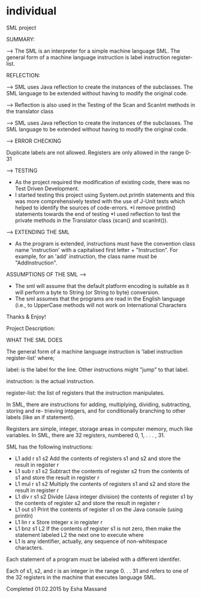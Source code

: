 # individual
SML project

SUMMARY:

--> The SML is an interpreter for a simple machine language SML. The general form of a machine language instruction is
label instruction register-list.

REFLECTION:

--> SML uses Java reflection to create the instances of the subclasses. The SML language to be extended without having to modify
the original code.

--> Reflection is also used in the Testing of the Scan and ScanInt methods in the translator class

--> SML uses Java reflection to create the instances of the subclasses. The SML language to be extended without having to modify
the original code.

--> ERROR CHECKING

Duplicate labels are not allowed.
Registers are only allowed in the range 0-31

--> TESTING
* As the project required the modification of existing code, there was no Test Driven Development.
* I started testing this project using System.out.println statements and this was more comprehensively tested with the use of J-Unit tests which helped to identify the sources of code-errors.
*I remove println() statements towards the end of testing
*I used reflection to test the private methods in the Translator class (scan() and scanInt()).

--> EXTENDING THE SML
* As the program is extended, instructions must have the convention class name 'instruction' with a capitalised first letter + "Instruction". For example, for an 'add' instruction, the class name must be "AddInstruction".

ASSUMPTIONS OF THE SML
-->
* The sml will assume that the default platform encoding is suitable as it will perform a byte to String (or String to byte) conversion. 
* The sml assumes that the programs are read in the English language (i.e., to UpperCase methods will not work on International Characters

Thanks & Enjoy!







Project Description:

WHAT THE SML DOES

The general form of a machine language instruction is
'label instruction register-list'
where;

label: is the label for the line. Other instructions might "jump" to that label.

instruction: is the actual instruction.

register-list: the list of registers that the instruction manipulates.


In SML, there are instructions for adding, multiplying, dividing, subtracting, storing and re-
trieving integers, and for conditionally branching to other labels (like an if statement).


Registers are simple, integer, storage areas in computer memory, much like variables.
In SML, there are 32 registers, numbered 0, 1, . . . , 31.


SML has the following instructions:

* L1 add r s1 s2 Add the contents of registers s1 and s2 and store the result in register r
* L1 sub r s1 s2 Subtract the contents of register s2 from the contents of s1 and store the result in register r
* L1 mul r s1 s2 Multiply the contents of registers s1 and s2 and store the result in register r
* L1 div r s1 s2 Divide (Java integer division) the contents of register s1 by the contents of register s2 and store the result in register r
* L1 out s1 Print the contents of register s1 on the Java console (using println)
* L1 lin r x Store integer x in register r
* L1 bnz s1 L2 If the contents of register s1 is not zero, then make the statement labeled L2 the next one to execute
where
* L1 is any identifier, actually, any sequence of non-whitespace characters.

Each statement of a program must be labeled with a different identifer.

Each of s1, s2, and r is an integer in the range 0. . . 31 and refers to one of the 32 registers in the machine that executes language SML.


Completed 01.02.2015 by Esha Massand
